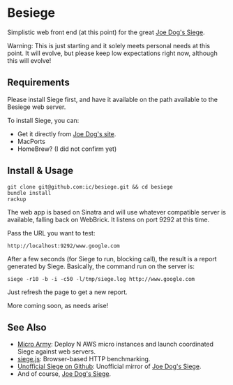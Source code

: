 Besiege
=======

Simplistic web front end (at this point) for the great [Joe Dog's Siege](http://www.joedog.org/JoeDog/Siege).

Warning: This is just starting and it solely meets personal needs at this point. It will evolve, but please keep low expectations right now, although this will evolve!

Requirements
------------

Please install Siege first, and have it available on the path available to the Besiege web server.

To install Siege, you can:

* Get it directly from [Joe Dog's site](http://www.joedog.org/JoeDog/Siege).
* MacPorts
* HomeBrew? (I did not confirm yet)

Install & Usage
---------------

    git clone git@github.com:ic/besiege.git && cd besiege
    bundle install
    rackup

The web app is based on Sinatra and will use whatever compatible server is available, falling back on WebBrick. It listens on port 9292 at this time.

Pass the URL you want to test:

    http://localhost:9292/www.google.com

After a few seconds (for Siege to run, blocking call), the result is a report generated by Siege. Basically, the command run on the server is:

    siege -r10 -b -i -c50 -l/tmp/siege.log http://www.google.com

Just refresh the page to get a new report.

More coming soon, as needs arise!

See Also
--------

* [Micro Army](https://github.com/j2labs/microarmy): Deploy N AWS micro instances and launch coordinated Siege against web servers.
* [siege.js](https://github.com/kissjs/siege.js): Browser-based HTTP benchmarking.
* [Unofficial Siege on Github](https://github.com/tail/siege): Unofficial mirror of [Joe Dog's Siege](http://www.joedog.org/JoeDog/Siege).
* And of course, [Joe Dog's Siege](http://www.joedog.org/JoeDog/Siege).
